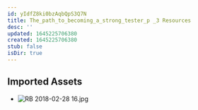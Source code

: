 ```yaml
---
id: yIdfZ8ki0bzAqbQpS3Q7N
title: The_path_to_becoming_a_strong_tester_p _3 Resources
desc: ''
updated: 1645225706380
created: 1645225706380
stub: false
isDir: true
---
```

## Imported Assets
- ![RB 2018-02-28 16.jpg](/assets/rb-2018-02-28-16.jpg)
